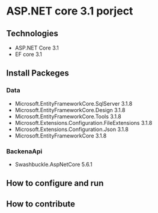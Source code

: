 # ASP.NET core 3.1 porject
## Technologies
- ASP.NET Core 3.1
- EF core 3.1
## Install Packeges
### Data
- Microsoft.EntityFrameworkCore.SqlServer 3.1.8
- Microsoft.EntityFrameworkCore.Design 3.1.8
- Microsoft.EntityFrameworkCore.Tools 3.1.8
- Microsoft.Extensions.Configuration.FileExtensions 3.1.8
- Microsoft.Extensions.Configuration.Json 3.1.8
- Microsoft.EntityFrameworkCore 3.1.8
### BackenaApi
- Swashbuckle.AspNetCore 5.6.1

## How to configure and run
## How to contribute